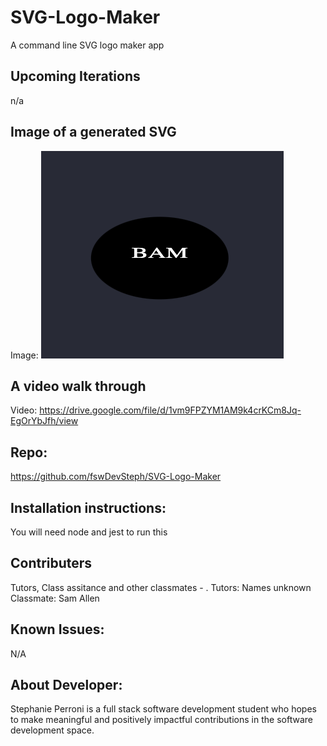 # SVG-Logo-Maker

A command line SVG logo maker app

## Upcoming Iterations

n/a

## Image of a generated SVG

Image: <img src="./examples/BAM.png">

## A video walk through

Video: https://drive.google.com/file/d/1vm9FPZYM1AM9k4crKCm8Jq-EgOrYbJfh/view

## Repo:

https://github.com/fswDevSteph/SVG-Logo-Maker

## Installation instructions:

You will need node and jest to run this

## Contributers

Tutors, Class assitance and other classmates - .
Tutors: Names unknown
Classmate: Sam Allen

## Known Issues:

N/A

## About Developer:

Stephanie Perroni is a full stack software development student who hopes to make meaningful and positively impactful contributions in the software development space.
